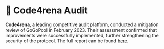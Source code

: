 # 🔐 Code4rena Audit

**Code4rena**, a leading competitive audit platform, conducted a mitigation review of GoGoPool in February 2023. Their assessment confirmed that improvements were successfully implemented, further strengthening the security of the protocol. The full report can be found [here](https://github.com/code-423n4/2023-02-gogopool-mitigation-contest).
